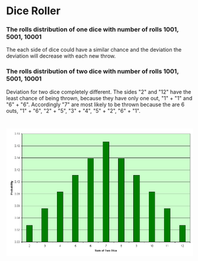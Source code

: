 # Dice Roller

### The rolls distribution of one dice with number of rolls 1001, 5001, 10001

The each side of dice could have a similar chance and the deviation the deviation will decrease with each new throw.

### The rolls distribution of two dice with number of rolls 1001, 5001, 10001

Deviation for two dice completely different. The sides "2" and "12" have the least chance of being thrown,
because they have only one out, "1" + "1" and "6" + "6". Accordingly "7" are most likely to be thrown because
the are 6 outs, "1" + "6", "2" + "5", "3" + "4", "5" + "2", "6" + "1".

# ![Two dice deviation chart](src/main/resources/Dice_Distribution_(bar).png)
